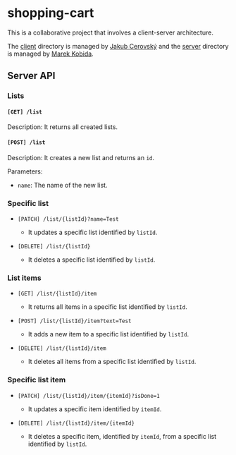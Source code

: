 # shopping-cart

This is a collaborative project that involves a client-server architecture.

The [client](./client) directory is managed by [Jakub Cerovský](https://github.com/Jcerovsky) and the [server](./server) directory is managed by [Marek Kobida](https://github.com/marekkobida).

## Server API

### Lists

#### `[GET] /list`

Description: It returns all created lists.

#### `[POST] /list`

Description: It creates a new list and returns an `id`.

Parameters:
- `name`: The name of the new list.

### Specific list

- `[PATCH] /list/{listId}?name=Test`
    - It updates a specific list identified by `listId`.

- `[DELETE] /list/{listId}`
    - It deletes a specific list identified by `listId`.

### List items

- `[GET] /list/{listId}/item`
    - It returns all items in a specific list identified by `listId`.

- `[POST] /list/{listId}/item?text=Test`
    - It adds a new item to a specific list identified by `listId`.

- `[DELETE] /list/{listId}/item`
    - It deletes all items from a specific list identified by `listId`.

### Specific list item

- `[PATCH] /list/{listId}/item/{itemId}?isDone=1`
    - It updates a specific item identified by `itemId`.

- `[DELETE] /list/{listId}/item/{itemId}`
    - It deletes a specific item, identified by `itemId`, from a specific list identified by `listId`.
